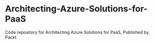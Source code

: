 # Architecting-Azure-Solutions-for-PaaS
Code repository for Architecting Azure Solutions for PaaS, Published by Packt
